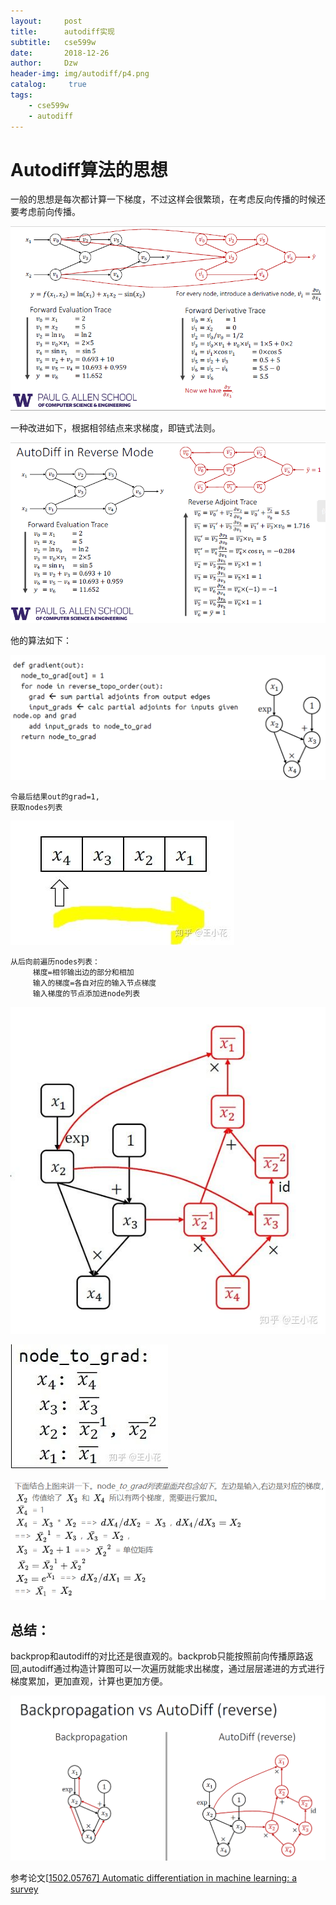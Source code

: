 ```yaml
---
layout:     post
title:      autodiff实现
subtitle:   cse599w
date:       2018-12-26
author:     Dzw
header-img: img/autodiff/p4.png
catalog: 	 true
tags:
    - cse599w
    - autodiff
---
```


# Autodiff算法的思想

一般的思想是每次都计算一下梯度，不过这样会很繁琐，在考虑反向传播的时候还要考虑前向传播。

![](/img/autodiff/forward0.PNG)

一种改进如下，根据相邻结点来求梯度，即链式法则。

![](/img/autodiff/forward.png)

他的算法如下：

![](/img/autodiff/autodiff2.png)



```text
令最后结果out的grad=1,
获取nodes列表
```

![](/img/autodiff/p1.jpg)

```text
从后向前遍历nodes列表：
     梯度=相邻输出边的部分和相加
     输入的梯度=各自对应的输入节点梯度
     输入梯度的节点添加进node列表
```

![](/img/autodiff/p2.jpg)

![](/img/autodiff/p3.jpg)

![](/img/autodiff/autodiff3.PNG)

## 总结：

backprop和autodiff的对比还是很直观的。backprob只能按照前向传播原路返回,autodiff通过构造计算图可以一次遍历就能求出梯度，通过层层递进的方式进行梯度累加，更加直观，计算也更加方便。

![](/img/autodiff/p4.png)

参考论文[[1502.05767\] Automatic differentiation in machine learning: a survey](https://arxiv.org/abs/1502.05767)
